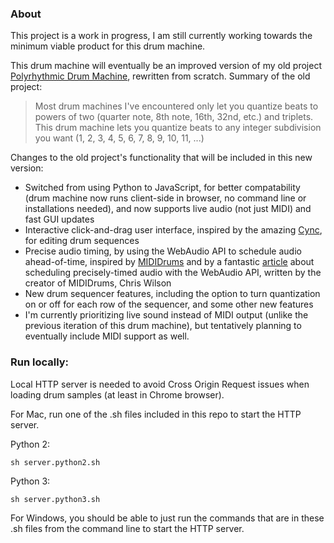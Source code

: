### About

This project is a work in progress, I am still currently working towards the minimum viable product for this drum machine.

This drum machine will eventually be an improved version of my old project [Polyrhythmic Drum Machine](https://github.com/adamcogen/drum-machine-py-poc), rewritten from scratch. Summary of the old project:

> Most drum machines I've encountered only let you quantize beats to powers of two (quarter note, 8th note, 16th, 32nd, etc.) and triplets. This drum machine lets you quantize beats to any integer subdivision you want (1, 2, 3, 4, 5, 6, 7, 8, 9, 10, 11, ...)

 Changes to the old project's functionality that will be included in this new version:

 - Switched from using Python to JavaScript, for better compatability (drum machine now runs client-side in browser, no command line or installations needed), and now supports live audio (not just MIDI) and fast GUI updates
 - Interactive click-and-drag user interface, inspired by the amazing [Cync](https://github.com/tiburzi/cync), for editing drum sequences
 - Precise audio timing, by using the WebAudio API to schedule audio ahead-of-time, inspired by [MIDIDrums](https://github.com/cwilso/MIDIDrums) and by a fantastic [article](https://www.html5rocks.com/en/tutorials/audio/scheduling/) about scheduling precisely-timed audio with the WebAudio API, written by the creator of MIDIDrums, Chris Wilson
 - New drum sequencer features, including the option to turn quantization on or off for each row of the sequencer, and some other new features
 - I'm currently prioritizing live sound instead of MIDI output (unlike the previous iteration of this drum machine), but tentatively planning to eventually include MIDI support as well.

### Run locally:

Local HTTP server is needed to avoid Cross Origin Request issues when loading drum samples (at least in Chrome browser).

For Mac, run one of the .sh files included in this repo to start the HTTP server.

Python 2:
```
sh server.python2.sh
```

Python 3:
```
sh server.python3.sh
```

For Windows, you should be able to just run the commands that are in these .sh files from the command line to start the HTTP server.

